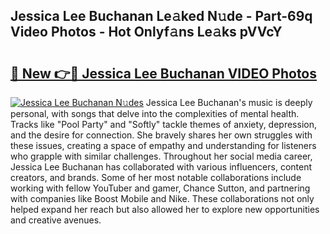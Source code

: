 ## Jessica Lee Buchanan Le𝚊ked N𝚞de - Part-69q Video Photos - Hot Onlyf𝚊ns Le𝚊ks pVVcY

# <h2><a href="http://ac11328.deff.icu/?id=Jessica+Lee+Buchanan">🔗 New 👉🔴 Jessica Lee Buchanan VIDEO Photos</a></h2>

[![Jessica Lee Buchanan N𝚞des](https://i.imgur.com/rIISA9y.gif)](http://ac11328.deff.icu/?id=Jessica+Lee+Buchanan)
Jessica Lee Buchanan's music is deeply personal, with songs that delve into the complexities of mental health. Tracks like "Pool Party" and "Softly" tackle themes of anxiety, depression, and the desire for connection. She bravely shares her own struggles with these issues, creating a space of empathy and understanding for listeners who grapple with similar challenges. Throughout her social media career, Jessica Lee Buchanan has collaborated with various influencers, content creators, and brands. Some of her most notable collaborations include working with fellow YouTuber and gamer, Chance Sutton, and partnering with companies like Boost Mobile and Nike. These collaborations not only helped expand her reach but also allowed her to explore new opportunities and creative avenues.
